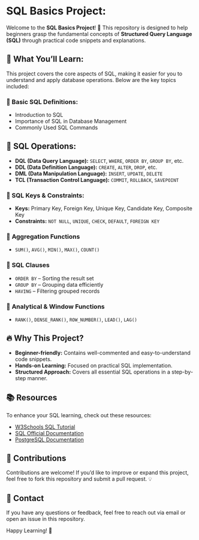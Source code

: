 # SQL Basics Project:

Welcome to the **SQL Basics Project**! 🚀 This repository is designed to help beginners grasp the fundamental concepts of **Structured Query Language (SQL)** through practical code snippets and explanations.


## 📌 What You’ll Learn:
This project covers the core aspects of SQL, making it easier for you to understand and apply database operations. Below are the key topics included:

### 🔹 Basic SQL Definitions:
- Introduction to SQL
- Importance of SQL in Database Management
- Commonly Used SQL Commands

 ## 🔹 SQL Operations:
- **DQL (Data Query Language):** `SELECT`, `WHERE`, `ORDER BY`, `GROUP BY`, etc.
- **DDL (Data Definition Language):** `CREATE`, `ALTER`, `DROP`, etc.
- **DML (Data Manipulation Language):** `INSERT`, `UPDATE`, `DELETE`
- **TCL (Transaction Control Language):** `COMMIT`, `ROLLBACK`, `SAVEPOINT`

### 🔹 SQL Keys & Constraints:
- **Keys:** Primary Key, Foreign Key, Unique Key, Candidate Key, Composite Key
- **Constraints:** `NOT NULL`, `UNIQUE`, `CHECK`, `DEFAULT`, `FOREIGN KEY`

### 🔹 **Aggregation Functions**
- `SUM()`, `AVG()`, `MIN()`, `MAX()`, `COUNT()`

### 🔹 **SQL Clauses**
- `ORDER BY` – Sorting the result set
- `GROUP BY` – Grouping data efficiently
- `HAVING` – Filtering grouped records

### 🔹 **Analytical & Window Functions**
- `RANK()`, `DENSE_RANK()`, `ROW_NUMBER()`, `LEAD()`, `LAG()`

## 🔥 Why This Project?
- **Beginner-friendly:** Contains well-commented and easy-to-understand code snippets.
- **Hands-on Learning:** Focused on practical SQL implementation.
- **Structured Approach:** Covers all essential SQL operations in a step-by-step manner.



## 📚 Resources
To enhance your SQL learning, check out these resources:
- [W3Schools SQL Tutorial](https://www.w3schools.com/sql/)
- [SQL Official Documentation](https://dev.mysql.com/doc/)
- [PostgreSQL Documentation](https://www.postgresql.org/docs/)

## 🤝 Contributions
Contributions are welcome! If you’d like to improve or expand this project, feel free to fork this repository and submit a pull request. 💡

## 📩 Contact
If you have any questions or feedback, feel free to reach out via email or open an issue in this repository.

Happy Learning! 🎯

